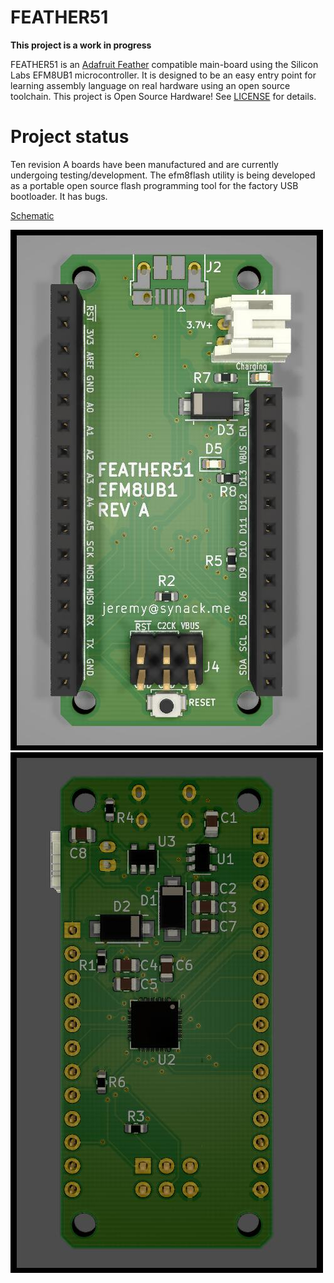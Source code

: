 # FEATHER51

**This project is a work in progress**

FEATHER51 is an [Adafruit Feather](https://learn.adafruit.com/adafruit-feather/feather-specification) compatible main-board using the Silicon Labs EFM8UB1 microcontroller. It is designed to be an easy entry point for learning assembly language on real hardware using an open source toolchain. This project is Open Source Hardware! See [LICENSE](LICENSE) for details.

# Project status

Ten revision A boards have been manufactured and are currently undergoing testing/development. The efm8flash utility is being developed as a portable open source flash programming tool for the factory USB bootloader. It has bugs.

[Schematic](feather51/feather51.pdf)

![Board Front](feather51/front.jpg)
![Board Back](feather51/back.jpg)
